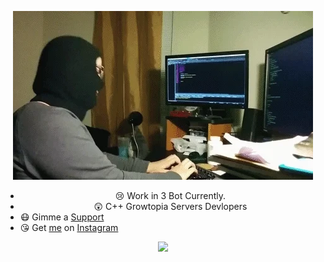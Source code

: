 <p align="center">
<img src="./giphy (1).webp"/>
<a align="center">

- 😢 Work in 3 Bot Currently.
- 😲 C++ Growtopia Servers Devlopers
- 😷 Gimme a [Support](https://saweria.co/FrenzyS6)
- 😘 Get [me](https://github.com/FrenzY8) on [Instagram](https://instagram.com/FrenzyS6)

<p align="center">
<img src="https://discord.c99.nl/widget/theme-2/803549282942058534.png">
<div align="center">
